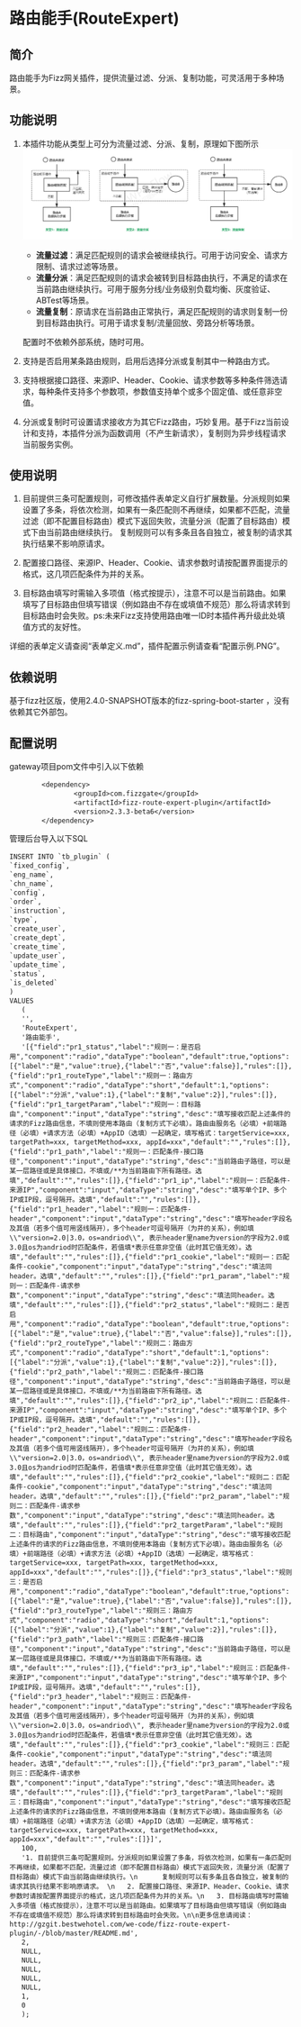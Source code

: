 # 路由能手(RouteExpert)

## 简介
   路由能手为Fizz网关插件，提供流量过滤、分派、复制功能，可灵活用于多种场景。

## 功能说明
   1. 本插件功能从类型上可分为流量过滤、分派、复制，原理如下图所示
      ![image](./适用场景分类.png)   
      
      - **流量过滤**：满足匹配规则的请求会被继续执行。可用于访问安全、请求方限制、请求过滤等场景。
      - **流量分派**：满足匹配规则的请求会被转到目标路由执行，不满足的请求在当前路由继续执行。可用于服务分线/业务级别负载均衡、灰度验证、ABTest等场景。
      - **流量复制**：原请求在当前路由正常执行，满足匹配规则的请求则复制一份到目标路由执行。可用于请求复制/流量回放、旁路分析等场景。

       配置时不依赖外部系统，随时可用。
   2. 支持是否启用某条路由规则，启用后选择分派或复制其中一种路由方式。
   3. 支持根据接口路径、来源IP、Header、Cookie、请求参数等多种条件筛选请求，每种条件支持多个参数项，参数值支持单个或多个固定值、或任意非空值。
   4. 分派或复制时可设置请求接收方为其它Fizz路由，巧妙复用。基于Fizz当前设计和支持，本插件分派为函数调用（不产生新请求），复制则为异步线程请求当前服务实例。

## 使用说明
 
   1. 目前提供三条可配置规则，可修改插件表单定义自行扩展数量。分派规则如果设置了多条，将依次检测，如果有一条匹配则不再继续，如果都不匹配，流量过滤（即不配置目标路由）模式下返回失败，流量分派（配置了目标路由）模式下由当前路由继续执行。
      复制规则可以有多条且各自独立，被复制的请求其执行结果不影响原请求。 

   2. 配置接口路径、来源IP、Header、Cookie、请求参数时请按配置界面提示的格式，这几项匹配条件为并的关系。

   3. 目标路由填写时需输入多项值（格式按提示），注意不可以是当前路由。如果填写了目标路由但填写错误（例如路由不存在或填值不规范）那么将请求转到目标路由时会失败。ps:未来Fizz支持使用路由唯一ID时本插件再升级此处填值方式的友好性。 
   
   详细的表单定义请查阅“表单定义.md”，插件配置示例请查看“配置示例.PNG”。

## 依赖说明

   基于fizz社区版，使用2.4.0-SNAPSHOT版本的fizz-spring-boot-starter ，没有依赖其它外部包。

## 配置说明
gateway项目pom文件中引入以下依赖
```
        <dependency>
                <groupId>com.fizzgate</groupId>
                <artifactId>fizz-route-expert-plugin</artifactId>
                <version>2.3.3-beta6</version>
        </dependency>   
   ```
       
                
管理后台导入以下SQL
 ```
INSERT INTO `tb_plugin` (
`fixed_config`,
`eng_name`,
`chn_name`,
`config`,
`order`,
`instruction`,
`type`,
`create_user`,
`create_dept`,
`create_time`,
`update_user`,
`update_time`,
`status`,
`is_deleted` 
)
VALUES
	(
	'',
	'RouteExpert',
	'路由能手',
	'[{"field":"pr1_status","label":"规则一：是否启用","component":"radio","dataType":"boolean","default":true,"options":[{"label":"是","value":true},{"label":"否","value":false}],"rules":[]},{"field":"pr1_routeType","label":"规则一：路由方式","component":"radio","dataType":"short","default":1,"options":[{"label":"分派","value":1},{"label":"复制","value":2}],"rules":[]},{"field":"pr1_targetParam","label":"规则一：目标路由","component":"input","dataType":"string","desc":"填写接收匹配上述条件的请求的Fizz路由信息，不填则使用本路由（复制方式下必填）。路由由服务名（必填）+前端路径（必填）+请求方法（必填）+AppID（选填）一起确定，填写格式：targetService=xxx, targetPath=xxx, targetMethod=xxx, appId=xxx","default":"","rules":[]},{"field":"pr1_path","label":"规则一：匹配条件-接口路径","component":"input","dataType":"string","desc":"当前路由子路径，可以是某一层路径或是具体接口，不填或/**为当前路由下所有路径。选填","default":"","rules":[]},{"field":"pr1_ip","label":"规则一：匹配条件-来源IP","component":"input","dataType":"string","desc":"填写单个IP、多个IP或IP段，逗号隔开。选填","default":"","rules":[]},{"field":"pr1_header","label":"规则一：匹配条件-header","component":"input","dataType":"string","desc":"填写header字段名及其值（若多个值可用竖线隔开），多个header可逗号隔开（为并的关系），例如填 \\"version=2.0|3.0，os=andriod\\", 表示header里name为version的字段为2.0或3.0且os为andriod时匹配条件，若值填*表示任意非空值（此时其它值无效）。选填","default":"","rules":[]},{"field":"pr1_cookie","label":"规则一：匹配条件-cookie","component":"input","dataType":"string","desc":"填法同header。选填","default":"","rules":[]},{"field":"pr1_param","label":"规则一：匹配条件-请求参数","component":"input","dataType":"string","desc":"填法同header。选填","default":"","rules":[]},{"field":"pr2_status","label":"规则二：是否启用","component":"radio","dataType":"boolean","default":true,"options":[{"label":"是","value":true},{"label":"否","value":false}],"rules":[]},{"field":"pr2_routeType","label":"规则二：路由方式","component":"radio","dataType":"short","default":1,"options":[{"label":"分派","value":1},{"label":"复制","value":2}],"rules":[]},{"field":"pr2_path","label":"规则二：匹配条件-接口路径","component":"input","dataType":"string","desc":"当前路由子路径，可以是某一层路径或是具体接口，不填或/**为当前路由下所有路径。选填","default":"","rules":[]},{"field":"pr2_ip","label":"规则二：匹配条件-来源IP","component":"input","dataType":"string","desc":"填写单个IP、多个IP或IP段，逗号隔开。选填","default":"","rules":[]},{"field":"pr2_header","label":"规则二：匹配条件-header","component":"input","dataType":"string","desc":"填写header字段名及其值（若多个值可用竖线隔开），多个header可逗号隔开（为并的关系），例如填 \\"version=2.0|3.0，os=andriod\\", 表示header里name为version的字段为2.0或3.0且os为andriod时匹配条件，若值填*表示任意非空值（此时其它值无效）。选填","default":"","rules":[]},{"field":"pr2_cookie","label":"规则二：匹配条件-cookie","component":"input","dataType":"string","desc":"填法同header。选填","default":"","rules":[]},{"field":"pr2_param","label":"规则二：匹配条件-请求参数","component":"input","dataType":"string","desc":"填法同header。选填","default":"","rules":[]},{"field":"pr2_targetParam","label":"规则二：目标路由","component":"input","dataType":"string","desc":"填写接收匹配上述条件的请求的Fizz路由信息，不填则使用本路由（复制方式下必填）。路由由服务名（必填）+前端路径（必填）+请求方法（必填）+AppID（选填）一起确定，填写格式：targetService=xxx, targetPath=xxx, targetMethod=xxx, appId=xxx","default":"","rules":[]},{"field":"pr3_status","label":"规则三：是否启用","component":"radio","dataType":"boolean","default":true,"options":[{"label":"是","value":true},{"label":"否","value":false}],"rules":[]},{"field":"pr3_routeType","label":"规则三：路由方式","component":"radio","dataType":"short","default":1,"options":[{"label":"分派","value":1},{"label":"复制","value":2}],"rules":[]},{"field":"pr3_path","label":"规则三：匹配条件-接口路径","component":"input","dataType":"string","desc":"当前路由子路径，可以是某一层路径或是具体接口，不填或/**为当前路由下所有路径。选填","default":"","rules":[]},{"field":"pr3_ip","label":"规则三：匹配条件-来源IP","component":"input","dataType":"string","desc":"填写单个IP、多个IP或IP段，逗号隔开。选填","default":"","rules":[]},{"field":"pr3_header","label":"规则三：匹配条件-header","component":"input","dataType":"string","desc":"填写header字段名及其值（若多个值可用竖线隔开），多个header可逗号隔开（为并的关系），例如填 \\"version=2.0|3.0，os=andriod\\", 表示header里name为version的字段为2.0或3.0且os为andriod时匹配条件，若值填*表示任意非空值（此时其它值无效）。选填","default":"","rules":[]},{"field":"pr3_cookie","label":"规则三：匹配条件-cookie","component":"input","dataType":"string","desc":"填法同header。选填","default":"","rules":[]},{"field":"pr3_param","label":"规则三：匹配条件-请求参数","component":"input","dataType":"string","desc":"填法同header。选填","default":"","rules":[]},{"field":"pr3_targetParam","label":"规则三：目标路由","component":"input","dataType":"string","desc":"填写接收匹配上述条件的请求的Fizz路由信息，不填则使用本路由（复制方式下必填）。路由由服务名（必填）+前端路径（必填）+请求方法（必填）+AppID（选填）一起确定，填写格式：targetService=xxx, targetPath=xxx, targetMethod=xxx, appId=xxx","default":"","rules":[]}]',
	100,
	'1. 目前提供三条可配置规则。分派规则如果设置了多条，将依次检测，如果有一条匹配则不再继续，如果都不匹配，流量过滤（即不配置目标路由）模式下返回失败，流量分派（配置了目标路由）模式下由当前路由继续执行。\n      复制规则可以有多条且各自独立，被复制的请求其执行结果不影响原请求。 \n   2. 配置接口路径、来源IP、Header、Cookie、请求参数时请按配置界面提示的格式，这几项匹配条件为并的关系。\n   3. 目标路由填写时需输入多项值（格式按提示），注意不可以是当前路由。如果填写了目标路由但填写错误（例如路由不存在或填值不规范）那么将请求转到目标路由时会失败。\n\n更多信息请阅读：http://gzgit.bestwehotel.com/we-code/fizz-route-expert-plugin/-/blob/master/README.md',
	2,
	NULL,
	NULL,
	NULL,
	NULL,
	NULL,
	1,
	0 
	);
 ```